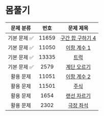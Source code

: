 # 몸풀기


| 문제 분류 | 번호 | 문제 제목 | 
| :--: | :--: | :--: | 
| 기본 문제 ✅| 11659 | [구간 합 구하기 4](https://www.acmicpc.net/problem/11659) |
| 기본 문제 ✅| 11050 | [이항 계수 1](https://www.acmicpc.net/problem/11050) |
| 기본 문제 ✅| 13335 | [트럭](https://www.acmicpc.net/problem/13335) |
| 기본 문제 ✅| 2579 | [계단 오르기](https://www.acmicpc.net/problem/2579) |
| 활용 문제 | 11051 | [이항 계수 2](https://www.acmicpc.net/problem/11051) | 
| 활용 문제 | 11501 | [주식](https://www.acmicpc.net/problem/11501) | 
| 활용 문제 | 1654 | [랜선 자르기](https://www.acmicpc.net/problem/1654) | 
| 활용 문제 | 2302 | [극장 좌석](https://www.acmicpc.net/problem/2302) | 
